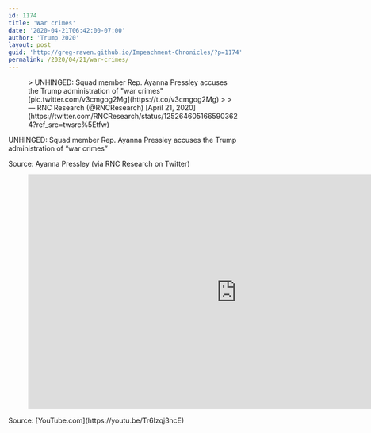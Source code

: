 ```yaml
---
id: 1174
title: 'War crimes'
date: '2020-04-21T06:42:00-07:00'
author: 'Trump 2020'
layout: post
guid: 'http://greg-raven.github.io/Impeachment-Chronicles/?p=1174'
permalink: /2020/04/21/war-crimes/
---
```


<figure class="wp-block-embed is-type-rich is-provider-twitter wp-block-embed-twitter"><div class="wp-block-embed__wrapper">> UNHINGED: Squad member Rep. Ayanna Pressley accuses the Trump administration of "war crimes"<https://t.co/Vcq54XtJbD> [pic.twitter.com/v3cmgog2Mg](https://t.co/v3cmgog2Mg)
> 
> — RNC Research (@RNCResearch) [April 21, 2020](https://twitter.com/RNCResearch/status/1252646051665903624?ref_src=twsrc%5Etfw)

<script async="" charset="utf-8" src="https://platform.twitter.com/widgets.js"></script></div></figure>UNHINGED: Squad member Rep. Ayanna Pressley accuses the Trump administration of “war crimes”

Source: Ayanna Pressley (via RNC Research on Twitter)

<figure class="wp-block-embed is-type-video is-provider-youtube wp-block-embed-youtube wp-embed-aspect-16-9 wp-has-aspect-ratio"><div class="wp-block-embed__wrapper"><iframe allow="accelerometer; autoplay; clipboard-write; encrypted-media; gyroscope; picture-in-picture" allowfullscreen="" frameborder="0" height="473" src="https://www.youtube.com/embed/Tr6Izqj3hcE?feature=oembed" title="UNHINGED: Squad Member Pressley Accuses Trump Admin Of "War Crimes"" width="840"></iframe></div></figure>Source: [YouTube.com](https://youtu.be/Tr6Izqj3hcE)